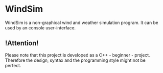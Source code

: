 # WindSim
WindSim is a non-graphical wind and weather simulation program.
It can be used by an console user-interface.

## !Attention!
Please note that this project is developed as a C++ - beginner - project.
Therefore the design, syntax and the programming style might not be perfect.
